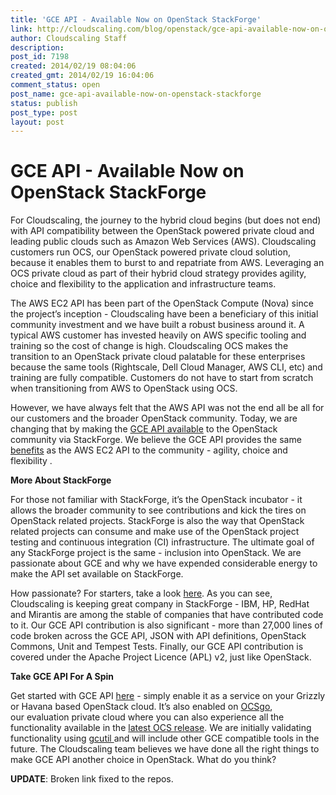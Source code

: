 ```yaml
---
title: 'GCE API - Available Now on OpenStack StackForge'
link: http://cloudscaling.com/blog/openstack/gce-api-available-now-on-openstack-stackforge/
author: Cloudscaling Staff
description: 
post_id: 7198
created: 2014/02/19 08:04:06
created_gmt: 2014/02/19 16:04:06
comment_status: open
post_name: gce-api-available-now-on-openstack-stackforge
status: publish
post_type: post
layout: post
---
```


# GCE API - Available Now on OpenStack StackForge

For Cloudscaling, the journey to the hybrid cloud begins (but does not end) with API compatibility between the OpenStack powered private cloud and leading public clouds such as Amazon Web Services (AWS). Cloudscaling customers run OCS, our OpenStack powered private cloud solution, because it enables them to burst to and repatriate from AWS. Leveraging an OCS private cloud as part of their hybrid cloud strategy provides agility, choice and flexibility to the application and infrastructure teams.

The AWS EC2 API has been part of the OpenStack Compute (Nova) since the project’s inception - Cloudscaling have been a beneficiary of this initial community investment and we have built a robust business around it. A typical AWS customer has invested heavily on AWS specific tooling and training so the cost of change is high. Cloudscaling OCS makes the transition to an OpenStack private cloud palatable for these enterprises because the same tools (Rightscale, Dell Cloud Manager, AWS CLI, etc) and training are fully compatible. Customers do not have to start from scratch when transitioning from AWS to OpenStack using OCS.

However, we have always felt that the AWS API was not the end all be all for our customers and the broader OpenStack community. Today, we are changing that by making the [GCE API available](http://github.com/stackforge/gce-api) to the OpenStack community via StackForge. We believe the GCE API provides the same [benefits](http://go.cloudscaling.com/hybrid-cloud-demonstration-signup) as the AWS EC2 API to the community - agility, choice and flexibility .

**More About StackForge**

For those not familiar with StackForge, it’s the OpenStack incubator - it allows the broader community to see contributions and kick the tires on OpenStack related projects. StackForge is also the way that OpenStack related projects can consume and make use of the OpenStack project testing and continuous integration (CI) infrastructure. The ultimate goal of any StackForge project is the same - inclusion into OpenStack. We are passionate about GCE and why we have expended considerable energy to make the API set available on StackForge.

How passionate? For starters, take a look [here](http://www.stackalytics.com/?release=icehouse&metric=loc&project_type=stackforge&module=&company=&user_id=). As you can see, Cloudscaling is keeping great company in StackForge - IBM, HP, RedHat and Mirantis are among the stable of companies that have contributed code to it. Our GCE API contribution is also significant - more than 27,000 lines of code broken across the GCE API, JSON with API definitions, OpenStack Commons, Unit and Tempest Tests. Finally, our GCE API contribution is covered under the Apache Project Licence (APL) v2, just like OpenStack.

**Take GCE API For A Spin**

Get started with GCE API [here](https://github.com/stackforge/gce-api/blob/master/README.rst) \- simply enable it as a service on your Grizzly or Havana based OpenStack cloud. It’s also enabled on [OCSgo](http://go.cloudscaling.com/OCSgo-FreeTrial), our evaluation private cloud where you can also experience all the functionality available in the [latest OCS release](http://www.cloudscaling.com/blog/openstack/ocs-2-6-is-available-now/). We are initially validating functionality using [gcutil ](https://developers.google.com/compute/docs/gcutil/)and will include other GCE compatible tools in the future. The Cloudscaling team believes we have done all the right things to make GCE API another choice in OpenStack. What do you think?

**UPDATE**: Broken link fixed to the repos.